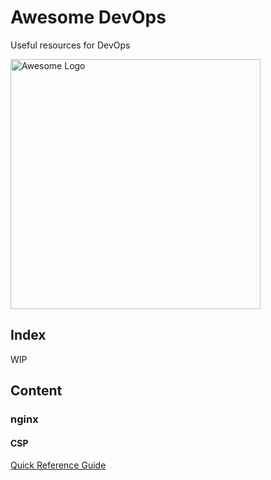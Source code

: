 <p align=center>
  <h1>Awesome DevOps</h1>
  <p>Useful resources for DevOps</p>


<img src="https://github.com/sindresorhus/awesome/raw/master/media/logo.png" width=400 alt="Awesome Logo"/>

</p>

## Index

WIP

## Content

### nginx
#### CSP
[Quick Reference Guide](https://content-security-policy.com/)
